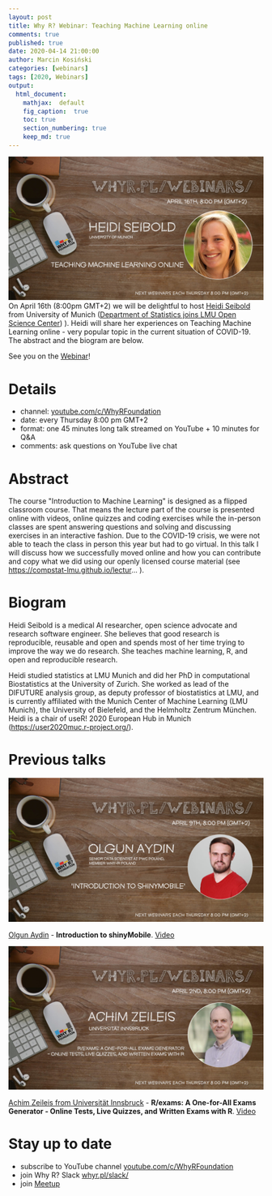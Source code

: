 ```yaml
---
layout: post
title: Why R? Webinar: Teaching Machine Learning online
comments: true
published: true
date: 2020-04-14 21:00:00
author: Marcin Kosiński
categories: [webinars]
tags: [2020, Webinars]
output:
  html_document:
    mathjax:  default
    fig_caption:  true
    toc: true
    section_numbering: true
    keep_md: true
---
```


<img src="/images/fulls/webinars/heidi.jpg" class="fit image"> On April 16th (8:00pm GMT+2) we will be delightful to host [Heidi Seibold](https://www.researchgate.net/profile/Heidi_Seibold) from University of Munich ([Department of Statistics joins  LMU Open Science Center](https://statsatlmu.tumblr.com/))
). Heidi will share her experiences on Teaching Machine Learning online - very popular topic in the current situation of COVID-19. The abstract and the biogram are below.

See you on the [Webinar](https://www.youtube.com/watch?v=jPQJTVa-GsQ)!

# Details

- channel: [youtube.com/c/WhyRFoundation](https://www.youtube.com/c/WhyRFoundation)
- date: every Thursday 8:00 pm GMT+2
- format: one 45 minutes long talk streamed on YouTube + 10 minutes for Q&A 
- comments: ask questions on YouTube live chat

# Abstract

The course "Introduction to Machine Learning" is designed as a flipped classroom course. That means the lecture part of the course is presented online with videos, online quizzes and coding exercises while the in-person classes are spent answering questions and solving and discussing exercises in an interactive fashion. 
Due to the COVID-19 crisis, we were not able to teach the class in person this year but had to go virtual. In this talk I will discuss how we successfully moved online and how you can contribute and copy what we did using our openly licensed course material (see https://compstat-lmu.github.io/lectur...
). 

# Biogram

Heidi Seibold is a medical AI researcher, open science advocate and research software engineer. She believes that good research is reproducible, reusable and open and spends most of her time trying to improve the way we do research. She teaches machine learning, R, and open and reproducible research.

Heidi studied statistics at LMU Munich and did her PhD in computational Biostatistics at the University of Zurich. She worked as lead of the DIFUTURE analysis group, as deputy professor of biostatistics at LMU, and is currently affiliated with the Munich Center of Machine Learning (LMU Munich), the University of Bielefeld, and the Helmholtz Zentrum München. Heidi is a chair of useR! 2020 European Hub in Munich (https://user2020muc.r-project.org/).



# Previous talks

<img src="/images/fulls/webinars/olgun.jpg" class="fit image">

[Olgun Aydin](https://www.linkedin.com/in/olgun-aydin/) - **Introduction to shinyMobile**. [Video](https://www.youtube.com/watch?v=TJsu0S9_WY4)

<img src="/images/fulls/webinars/achim.jpg" class="fit image">

[Achim Zeileis from Universität Innsbruck](https://eeecon.uibk.ac.at/~zeileis/) - **R/exams: A One-for-All Exams Generator - Online Tests, Live Quizzes, and Written Exams with R**. [Video](https://www.youtube.com/watch?v=PnyCR7q4P4Q)


# Stay up to date

- subscribe to YouTube channel [youtube.com/c/WhyRFoundation](https://www.youtube.com/c/WhyRFoundation)
- join Why R? Slack [whyr.pl/slack/](http://whyr.pl/slack/)
- join [Meetup](https://www.meetup.com/Spotkania-Entuzjastow-R-Warsaw-R-Users-Group-Meetup/events/269589118/)
